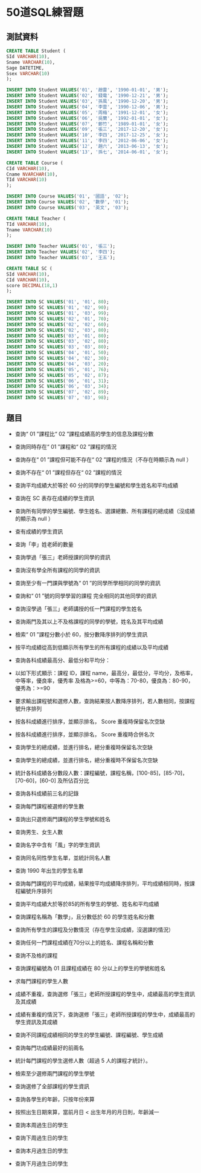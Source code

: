 # 50道SQL練習題
## 測試資料
```SQL
CREATE TABLE Student (
SId VARCHAR(10),
Sname VARCHAR(10),
Sage DATETIME,
Ssex VARCHAR(10)
);

INSERT INTO Student VALUES('01', '趙雷', '1990-01-01', '男');
INSERT INTO Student VALUES('02', '錢電', '1990-12-21', '男');
INSERT INTO Student VALUES('03', '孫風', '1990-12-20', '男');
INSERT INTO Student VALUES('04', '李雲', '1990-12-06', '男');
INSERT INTO Student VALUES('05', '周梅', '1991-12-01', '女');
INSERT INTO Student VALUES('06', '吳蘭', '1992-01-01', '女');
INSERT INTO Student VALUES('07', '鄭竹', '1989-01-01', '女');
INSERT INTO Student VALUES('09', '張三', '2017-12-20', '女');
INSERT INTO Student VALUES('10', '李四', '2017-12-25', '女');
INSERT INTO Student VALUES('11', '李四', '2012-06-06', '女');
INSERT INTO Student VALUES('12', '趙六', '2013-06-13', '女');
INSERT INTO Student VALUES('13', '孫七', '2014-06-01', '女');
```

```SQL
CREATE TABLE Course (
CId VARCHAR(10),
Cname NVARCHAR(10),
TId VARCHAR(10)
);

INSERT INTO Course VALUES('01', '國語', '02');
INSERT INTO Course VALUES('02', '數學', '01');
INSERT INTO Course VALUES('03', '英文', '03');
```

```SQL
CREATE TABLE Teacher (
TId VARCHAR(10),
Tname VARCHAR(10)
);

INSERT INTO Teacher VALUES('01', '張三');
INSERT INTO Teacher VALUES('02', '李四');
INSERT INTO Teacher VALUES('03', '王五');
```

```SQL
CREATE TABLE SC (
SId VARCHAR(10),
CId VARCHAR(10),
score DECIMAL(18,1)
);

INSERT INTO SC VALUES('01', '01', 80);
INSERT INTO SC VALUES('01', '02', 90);
INSERT INTO SC VALUES('01', '03', 99);
INSERT INTO SC VALUES('02', '01', 70);
INSERT INTO SC VALUES('02', '02', 60);
INSERT INTO SC VALUES('02', '03', 80);
INSERT INTO SC VALUES('03', '01', 80);
INSERT INTO SC VALUES('03', '02', 80);
INSERT INTO SC VALUES('03', '03', 80);
INSERT INTO SC VALUES('04', '01', 50);
INSERT INTO SC VALUES('04', '02', 30);
INSERT INTO SC VALUES('04', '03', 20);
INSERT INTO SC VALUES('05', '01', 76);
INSERT INTO SC VALUES('05', '02', 87);
INSERT INTO SC VALUES('06', '01', 31);
INSERT INTO SC VALUES('06', '03', 34);
INSERT INTO SC VALUES('07', '02', 89);
INSERT INTO SC VALUES('07', '03', 98);
```

## 題目

* 查詢“ 01 ”課程比“ 02 ”課程成績高的學生的信息及課程分數

* 查詢同時存在“ 01 ”課程和“ 02 ”課程的情況

* 查詢存在“ 01 ”課程但可能不存在“ 02 ”課程的情況（不存在時顯示為 null ）

* 查詢不存在“ 01 ”課程但存在“ 02 ”課程的情況

* 查詢平均成績大於等於 60 分的同學的學生編號和學生姓名和平均成績

* 查詢在 SC 表存在成績的學生資訊

* 查詢所有同學的學生編號、學生姓名、選課總數、所有課程的總成績（沒成績的顯示為 null ）

* 查有成績的學生資訊

* 查詢「李」姓老師的數量

* 查詢學過「張三」老師授課的同學的資訊

* 查詢沒有學全所有課程的同學的資訊

* 查詢至少有一門課與學號為“ 01 ”的同學所學相同的同學的資訊

* 查詢和“ 01 ”號的同學學習的課程 完全相同的其他同學的資訊

* 查詢沒學過「張三」老師講授的任一門課程的學生姓名

* 查詢兩門及其以上不及格課程的同學的學號，姓名及其平均成績

* 檢索“ 01 ”課程分數小於 60，按分數降序排列的學生資訊

* 按平均成績從高到低顯示所有學生的所有課程的成績以及平均成績

* 查詢各科成績最高分、最低分和平均分：

* 以如下形式顯示：課程 ID，課程 name，最高分，最低分，平均分，及格率，中等率，優良率，優秀率
及格為>=60，中等為：70-80，優良為：80-90，優秀為：>=90

* 要求輸出課程號和選修人數，查詢結果按人數降序排列，若人數相同，按課程號升序排列

* 按各科成績進行排序，並顯示排名， Score 重複時保留名次空缺

* 按各科成績進行排序，並顯示排名， Score 重複時合併名次

* 查詢學生的總成績，並進行排名，總分重複時保留名次空缺

* 查詢學生的總成績，並進行排名，總分重複時不保留名次空缺

* 統計各科成績各分數段人數：課程編號，課程名稱，[100-85]，[85-70]，[70-60]，[60-0] 及所佔百分比

* 查詢各科成績前三名的記錄

* 查詢每門課程被選修的學生數

* 查詢出只選修兩門課程的學生學號和姓名

* 查詢男生、女生人數

* 查詢名字中含有「風」字的學生資訊

* 查詢同名同性學生名單，並統計同名人數

* 查詢 1990 年出生的學生名單

* 查詢每門課程的平均成績，結果按平均成績降序排列，平均成績相同時，按課程編號升序排列

* 查詢平均成績大於等於85的所有學生的學號、姓名和平均成績

* 查詢課程名稱為「數學」，且分數低於 60 的學生姓名和分數

* 查詢所有學生的課程及分數情況（存在學生沒成績，沒選課的情況）

* 查詢任何一門課程成績在70分以上的姓名、課程名稱和分數

* 查詢不及格的課程

* 查詢課程編號為 01 且課程成績在 80 分以上的學生的學號和姓名

* 求每門課程的學生人數

* 成績不重複，查詢選修「張三」老師所授課程的學生中，成績最高的學生資訊及其成績

* 成績有重複的情況下，查詢選修「張三」老師所授課程的學生中，成績最高的學生資訊及其成績

* 查詢不同課程成績相同的學生的學生編號、課程編號、學生成績

* 查詢每門功成績最好的前兩名

* 統計每門課程的學生選修人數（超過 5 人的課程才統計）。

* 檢索至少選修兩門課程的學生學號

* 查詢選修了全部課程的學生資訊

* 查詢各學生的年齡，只按年份來算

* 按照出生日期來算，當前月日 < 出生年月的月日則，年齡減一

* 查詢本周過生日的學生

* 查詢下周過生日的學生

* 查詢本月過生日的學生

* 查詢下月過生日的學生
